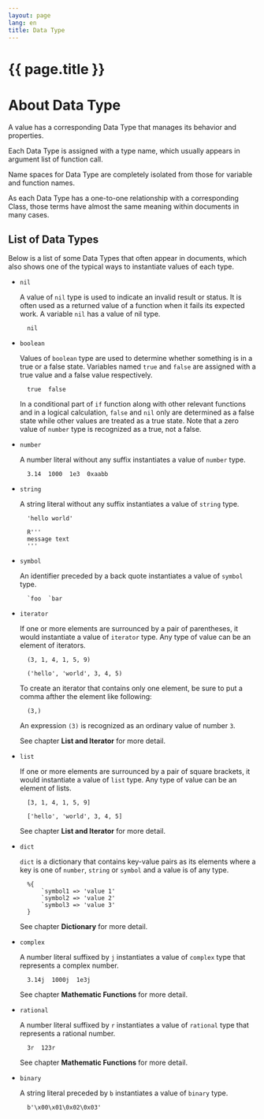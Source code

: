 ```yaml
---
layout: page
lang: en
title: Data Type
---
```


# {{ page.title }}

# About Data Type

A value has a corresponding Data Type that manages its behavior and properties.

Each Data Type is assigned with a type name,
which usually appears in argument list of function call.

Name spaces for Data Type are completely isolated
from those for variable and function names.

As each Data Type has a one-to-one relationship with a corresponding Class,
those terms have almost the same meaning within documents in many cases.


## List of Data Types

Below is a list of some Data Types that often appear in documents,
which also shows one of the typical ways to instantiate values of each type.

* `nil`

  A value of `nil` type is used to indicate an invalid result or status.
  It is often used as a returned value of a function when it fails its expected work.
  A variable `nil` has a value of nil type.

        nil

* `boolean`

  Values of `boolean` type are used to determine
  whether something is in a true or a false state.
  Variables named `true` and `false` are assigned
  with a true value and a false value respectively.

        true  false

  In a conditional part of `if` function along with other relevant functions
  and in a logical calculation,
  `false` and `nil` only are determined as a false state
  while other values are treated as a true state.
  Note that a zero value of `number` type is recognized as a true, not a false.

* `number`

  A number literal without any suffix instantiates a value of `number` type.

        3.14  1000  1e3  0xaabb

* `string`

  A string literal without any suffix instantiates a value of `string` type.

        'hello world'
        
        R'''
        message text
        '''

* `symbol`

  An identifier preceded by a back quote instantiates a value of `symbol` type.

        `foo  `bar

* `iterator`

  If one or more elements are surrounced by a pair of parentheses,
  it would instantiate a value of `iterator` type.
  Any type of value can be an element of iterators.

        (3, 1, 4, 1, 5, 9)
        
        ('hello', 'world', 3, 4, 5)

  To create an iterator that contains only one element,
  be sure to put a comma afther the element like following:

        (3,)

  An expression `(3)` is recognized as an ordinary value of number `3`.

  See chapter **List and Iterator** for more detail.

* `list`

  If one or more elements are surrounced by a pair of square brackets,
  it would instantiate a value of `list` type.
  Any type of value can be an element of lists.

        [3, 1, 4, 1, 5, 9]
        
        ['hello', 'world', 3, 4, 5]

  See chapter **List and Iterator** for more detail.

* `dict`

  `dict` is a dictionary that contains key-value pairs as its elements
  where a key is one of `number`, `string` or `symbol` and a value is of any type.

        %{
            `symbol1 => 'value 1'
            `symbol2 => 'value 2'
            `symbol3 => 'value 3'
        }

  See chapter **Dictionary** for more detail.

* `complex`

  A number literal suffixed by `j` instantiates a value of `complex` type
  that represents a complex number.

        3.14j  1000j  1e3j

  See chapter **Mathematic Functions** for more detail.

* `rational`

  A number literal suffixed by `r` instantiates a value of `rational` type
  that represents a rational number.

        3r  123r

  See chapter **Mathematic Functions** for more detail.

* `binary`

  A string literal preceded by `b` instantiates a value of `binary` type.
  
        b'\x00\x01\0x02\0x03'
